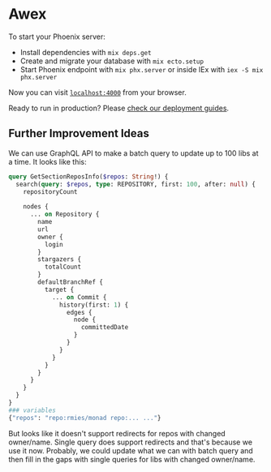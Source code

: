 # Awex

To start your Phoenix server:

  * Install dependencies with `mix deps.get`
  * Create and migrate your database with `mix ecto.setup`
  * Start Phoenix endpoint with `mix phx.server` or inside IEx with `iex -S mix phx.server`

Now you can visit [`localhost:4000`](http://localhost:4000) from your browser.

Ready to run in production? Please [check our deployment guides](https://hexdocs.pm/phoenix/deployment.html).

## Further Improvement Ideas
We can use GraphQL API to make a batch query to update up to 100 libs at a time. It looks like this:

```graphql
query GetSectionReposInfo($repos: String!) {
  search(query: $repos, type: REPOSITORY, first: 100, after: null) {
    repositoryCount
    
    nodes {
      ... on Repository {        
        name
        url
        owner {
          login
        }
        stargazers {
          totalCount
        }        
        defaultBranchRef {
          target {
            ... on Commit {
              history(first: 1) {
                edges {
                  node {
                    committedDate
                  }
                }
              }
            }
          }
        }
      }
    }
  }
}
### variables
{"repos": "repo:rmies/monad repo:... ..."}
```

 But looks like it doesn't support redirects for repos with changed owner/name. Single query does support redirects and that's because we use it now. Probably, we could update what we can with batch query and then fill in the gaps with single queries for libs with changed owner/name.